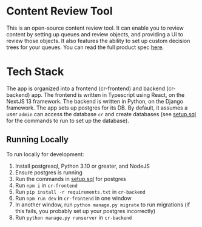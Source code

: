 # Content Review Tool

This is an open-source content review tool. It can enable you to review content by setting up queues and review objects, and providing a UI to review those objects. It also features the ability to set up custom decision trees for your queues. You can read the full product spec [here](https://docs.google.com/document/d/1GcjrolAkemedJYWHDe9G63NyJ0MOy9ej5mvuh7tyrww/edit).

# Tech Stack

The app is organized into a frontend (cr-frontend) and backend (cr-backend) app. The frontend is written in Typescript using React, on the NextJS 13 framework. The backend is written in Python, on the Django framework. The app sets up postgres for its DB. By default, it assumes a user `admin` can access the database `cr` and create databases (see [setup.sql](https://github.com/shug2k/content-review-tool/blob/main/cr-backend/setup.sql) for the commands to run to set up the database).

## Running Locally

To run locally for development:

1. Install postgresql, Python 3.10 or greater, and NodeJS
2. Ensure postgres is running
3. Run the commands in [setup.sql](https://github.com/shug2k/content-review-tool/blob/main/cr-backend/setup.sql) for postgres
4. Run `npm i` in `cr-frontend`
5. Run `pip install -r requirements.txt` in `cr-backend`
6. Run `npm run dev` in `cr-frontend` in one window
7. In another window, run `python manage.py migrate` to run migrations (if this fails, you probably set up your postgres incorrectly)
8. Run `python manage.py runserver` in `cr-backend`

